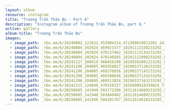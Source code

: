 ```yaml
---
layout: album
resource: instagram
title: "Trương Trần Thảo Bo - Part 6"
description: "Instagram album of Trương Trần Thảo Bo, part 6."
active: gallery
album-title: "Trương Trần Thảo Bo"
images:
  - image_path: _tbo.em/6/20240802_121622_453904314_471369819013201_1427421725113671845_n.jpg
  - image_path: _tbo.em/6/20240804_202924_469921577_18291113338233292_1594534788417107820_n.jpg
  - image_path: _tbo.em/6/20240804_202924_470137462_18291113134233292_7945479579926847384_n.jpg
  - image_path: _tbo.em/6/20240804_202924_470140585_18291112990233292_8510282118746765957_n.jpg
  - image_path: _tbo.em/6/20241127_200419_468456190_18289165891233292_8429974319820432721_n.jpg
  - image_path: _tbo.em/6/20241206_204805_469358827_18290337136233292_3683419424428601611_n.jpg
  - image_path: _tbo.em/6/20241206_204805_469376036_18290337145233292_3993421929163400726_n.jpg
  - image_path: _tbo.em/6/20241206_204805_469380646_18290337124233292_1623744509060286_n.jpg
  - image_path: _tbo.em/6/20241206_204805_469513824_18290337163233292_5696027243938777834_n.jpg
  - image_path: _tbo.em/6/20241215_124046_470310327_1035600918339824_7383076034630847205_n.jpg
  - image_path: _tbo.em/6/20250605_141940_503172300_18311614609233292_5449049275432680285_n.jpg
  - image_path: _tbo.em/6/20250605_141940_503849402_18311614600233292_3854656521077038234_n.jpg
  - image_path: _tbo.em/6/20250605_141940_504201767_18311614618233292_1127448608899891223_n.jpg
---
```


